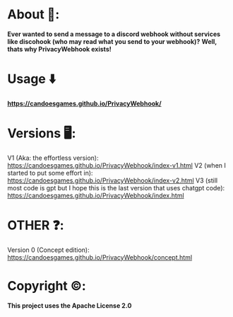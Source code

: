 # About 🤔:
**Ever wanted to send a message to a discord webhook without services like discohook (who may read what you send to your webhook)?**
**Well, thats why PrivacyWebhook exists!**


# Usage ⬇️
**https://candoesgames.github.io/PrivacyWebhook/**

# Versions 🖥️:
V1 (Aka: the effortless version): https://candoesgames.github.io/PrivacyWebhook/index-v1.html
V2 (when I started to put some effort in): https://candoesgames.github.io/PrivacyWebhook/index-v2.html
V3 (still most code is gpt but I hope this is the last version that uses chatgpt code): https://candoesgames.github.io/PrivacyWebhook/index.html

# OTHER ❓:
Version 0 (Concept edition): https://candoesgames.github.io/PrivacyWebhook/concept.html

# Copyright ©️: 
**This project uses the Apache License 2.0**

